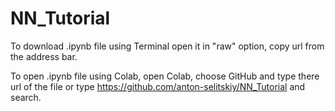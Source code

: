 # NN_Tutorial

To download .ipynb file using Terminal open it in "raw" option, copy url from the address bar.

To open .ipynb file using Colab, open Colab, choose GitHub and type there url of the file or type https://github.com/anton-selitskiy/NN_Tutorial and search.
